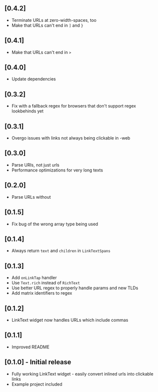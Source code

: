 ## [0.4.2]
- Terminate URLs at zero-width-spaces, too
- Make that URLs can't end in `]` and `}`

## [0.4.1]
- Make that URLs can't end in `>`

## [0.4.0]
- Update dependencies

## [0.3.2]
- Fix with a fallback regex for browsers that don't support regex lookbehinds yet

## [0.3.1]
- Overgo issues with links not always being clickable in -web

## [0.3.0]
- Parse URIs, not just urls
- Performance optimizations for very long texts

## [0.2.0]
- Parse URLs without

## [0.1.5]
- Fix bug of the wrong array type being used

## [0.1.4]
- Always return `text` and `children` in `LinkTextSpans`

## [0.1.3]
* Add `onLinkTap` handler
* Use `Text.rich` instead of `RichText`
* Use better URL regex to properly handle params and new TLDs
* Add matrix identifiers to regex

## [0.1.2]

* LinkText widget now handles URLs which include commas

## [0.1.1]

* Improved README

## [0.1.0] - Initial release

* Fully working LinkText widget - easily convert inlined urls into clickable links
* Example project included
